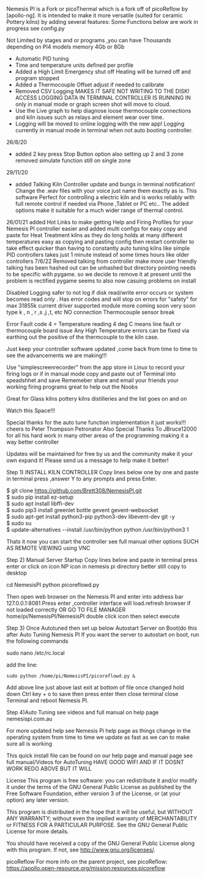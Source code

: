 Nemesis PI is a Fork or picoThermal which is a fork off of picoReflow by [apollo-ng]. It is intended to make it more 
versatile (suited for ceramic Pottery kilns) by adding several features:
Some Functions below are work in progress see config.py

Not Limited by stages and or programs ,you can have Thousands depending on PI4 models memory 4Gb or 8Gb
* Automatic PID tuning
* Time and temperature units defined per profile
* Added a High Limit Emergency shut off     Heating will be turned off and program stopped
* Added a Thermocouple Offset     adjust if needed to calibrate
* Removed CSV Logging MAKES IT SAFE NOT WRITING TO THE DISK! ACCESS LOGGING DATA IN TERMINAL CONTROLLER IS RUNNING IN only in manual mode or graph screen shot       will move to cloud. 
* Use the Live graph to help diagnose loose thermocouple connections and kiln issues such as relays and element wear over time. 
* Logging will be moved to online logging with the new app! Logging currently in manual mode in terminal when not auto booting controller.

26/8/20
* added 2 key press Stop Button option also setting up 2 and 3 zone removed simulate function still on single zone

29/11/20
* added Talking Kiln Controller update and bungs in terminal notification!
Change the .wav files with your voice just name them exactly as is.
This software Perfect for controlling a electric kiln and is works reliably with full remote control if needed via Phone ,Tablet or PC etc.. 
The added options make it suitable for a much wider range of thermal control.

26/01/21 added Hot Links to make getting Help and Firing Profiles for your Nemesis PI controller easier and added multi configs for easy copy and paste for Heat Treatment kilns as they do long holds at many different temperatures easy as copying and pasting config then restart controller to take effect quicker than having to constantly auto tuning kilns like simple PID controllers takes just 1 minute instead of some times hours like older controllers
7/6/22
Removed talking from controller make more user friendly talking has been hashed out can be unhashed but directory pointing needs to be specific with pygame.
so we decide to remove it at present until the problem is rectified pygame seems to also now casuing problems on install

Disabled Logging safer to not log if disk read/write error occurs or system becomes read only
.
Has error codes and will stop on errors for "safety" for max 31855k current driver supported module more coming soon very soon type k , n , r ,s ,j ,t, etc
NO connection     Thermocouple sensor break


Error Fault code 4 = Temperature reading 4 deg C means line fault or thermocouple board issue
Any High Temperature errors can be fixed via earthing out the positive of the thermcouple to the kiln case. 

Just keep your controller software updated ,come back from time to time to see the advancements we are making!!!

Use "simplescreenrecorder" from the app store in Linux to record your firing logs or if in manual mode copy and paste out of Terminal into speadshhet and save
Rememeber share and  email your friends your working firing programs great to help out the Noobs

Great for Glass kilns pottery kilns distilleries and the list goes on and on

Watch this Space!!!

Special thanks for the auto tune function implementation it just works!!!
cheers to 
Peter Thompson
Petronator
Also Special Thanks To JBruce12000 for all his hard work in many other areas of the programming making it a way better controller

Updates will be maintained for free by us and the community make it your own expand it!
Please send us a message to help make it better!

Step 1)
INSTALL KILN CONTROLLER
Copy lines below one by one and paste in terminal press ,answer Y to any prompts and press Enter.

$ git clone https://github.com/Brett308/NemesisPI.git                      
$ sudo pip install ez-setup                               
$ sudo apt install libffi-dev                          
$ sudo pip3 install greenlet bottle gevent gevent-websocket                         
$ sudo apt-get install python3-pip python3-dev libevent-dev git -y                         
$ sudo su                       
$ update-alternatives --install /usr/bin/python python /usr/bin/python3 1                       

Thats it now you can start the controller see full manual other options SUCH AS REMOTE VIEWING using VNC

Step 2)
Manual Server Startup
Copy lines below and paste in terminal press enter or click on icon NP icon in nemesis pi directory better still copy to desktop

cd NemesisPI
python picoreflowd.py

Then open web browser on the 
Nemesis PI and enter into address bar 127.0.0.1:8081 Press enter ,controller interface will load.refresh browser if not loaded correctly
OR GO TO FILE MANAGER home/pi/NemesisPI/NemesisPI double click icon then select execute

Step 3)
Once Autotuned then set up below
Autostart Server on Boot(do this after Auto Tuning Nemesis PI
If you want the server to autostart on boot, run the following commands

sudo nano /etc/rc.local

add the line:

`sudo python /home/pi/NemesisPI/picoreflowd.py &`

Add above line just above last exit at bottom of file once changed hold down Ctrl key + o to save then press enter then close terminal close Terminal and reboot Nemesis PI.

Step 4)Auto Tuning see videos and full manual on help page nemesispi.com.au

For more updated help see Nemesis Pi help page as things change in the operating system from time to time we 
update as fast as we can to make sure all is working

This quick install file can be found on our help page and manual page see full manual/Videos for AutoTuning
HAVE GOOD WIFI AND IF IT DOSNT WORK REDO ABOVE BUT IT WILL

License
This program is free software: you can redistribute it and/or modify it under the terms of the GNU General Public License as published by the Free Software Foundation, either version 3 of the License, or (at your option) any later version.

This program is distributed in the hope that it will be useful, but WITHOUT ANY WARRANTY; without even the implied warranty of MERCHANTABILITY or FITNESS FOR A PARTICULAR PURPOSE. See the GNU General Public License for more details.

You should have received a copy of the GNU General Public License along with this program. If not, see http://www.gnu.org/licenses/.

picoReflow
For more info on the parent project, see picoReflow: https://apollo.open-resource.org/mission:resources:picoreflow








